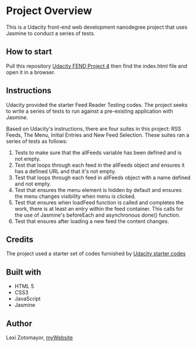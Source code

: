 # Project Overview

This is a Udacity front-end web development nanodegree project that uses Jasmine to conduct a series of tests. 


## How to start
Pull this repository <a href="https://github.com/lexizotomayor/Udacity-FEND-Feeder-Testing-Project">Udacity FEND Project 4</a> then find the index.html file and open it in a browser.


## Instructions

Udacity provided the starter Feed Reader Testing codes. The project seeks to write a series of tests to run against a pre-existing application with Jasmine.

Based on Udacity's instructions, there are four suites in this project: RSS Feeds, The Menu, Initial Entries and New Feed Selection. These suites ran a series of tests as follows:

1. Tests to make sure that the allFeeds variable has been defined and is not empty.
2. Test that loops through each feed in the allFeeds object and ensures it has a defined URL and that it's not empty.
3. Test that loops through each feed in allFeeds object with a name defined and not empty.
4. Test that ensures the menu element is hidden by default and ensures the menu changes visibility when menu is clicked.
5. Test that ensures when loadFeed function is called and completes the work, there is at least an entry within the feed container. This calls for the use of Jasmine's beforeEach and asynchronous done() function.
6. Test that ensures after loading a new feed the content changes.

## Credits

The project used a starter set of codes furnished by <a href="https://github.com/udacity/frontend-nanodegree-feedreader">Udacity starter codes</a>

## Built with
- HTML 5
- CSS3
- JavaScript
- Jasmine

## Author
Lexi Zotomayor, [myWebsite](https://zotomayor.com)
